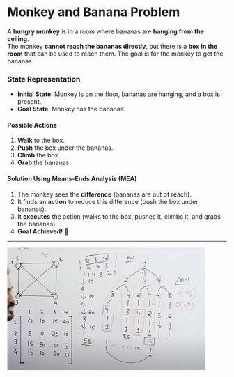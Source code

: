 # Monkey and Banana Problem 

A **hungry monkey** is in a room where bananas are **hanging from the ceiling**.  
The monkey **cannot reach the bananas directly**, but there is a **box in the room** that can be used to reach them. The goal is for the monkey to get the bananas.

### State Representation
- **Initial State**: Monkey is on the floor, bananas are hanging, and a box is present.
- **Goal State**: Monkey has the bananas.

#### Possible Actions
1. **Walk** to the box.
2. **Push** the box under the bananas.
3. **Climb** the box.
4. **Grab** the bananas.

#### Solution Using Means-Ends Analysis (MEA)
1. The monkey sees the **difference** (bananas are out of reach).
2. It finds an **action** to reduce this difference (push the box under bananas).
3. It **executes** the action (walks to the box, pushes it, climbs it, and grabs the bananas).
4. **Goal Achieved!** 🍌

---

![alt text](image-1.png)